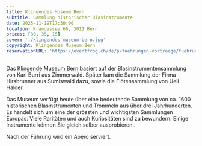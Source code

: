 ```yaml
---
title: Klingendes Museum Bern
subtitle: Sammlung historischer Blasinstrumente
date: 2025-11-19T17:30:00
location: Kramgassee 66, 3011 Bern
prices: [30, 35, 15]
cover: './klingendes-museum-bern.jpg'
copyright: Klingendes Museum Bern
reservationURL: 'https://eventfrog.ch/de/p/fuehrungen-vortraege/fuehrung/klingendes-museum-bern-7289224908009137989.html'
---
```


Das [Klingende Museum Bern](https://www.museen-bern.ch/de/institutionen/museen/klingendes-museum) basiert auf der Blasinstrumentensammlung von Karl Burri aus Zimmerwald. Später kam die Sammlung der Firma Hirsbrunner aus Sumiswald dazu, sowie die Flötensammlung von Ueli Halder.

Das Museum verfügt heute über eine bedeutende Sammlung von ca. 1600 historischen Blasinstrumenten und Trommeln aus über drei Jahrhunderten. Es handelt sich um eine der grössten und wichtigsten Sammlungen Europas. Viele Raritäten und auch Kuriositäten sind zu bewundern. Einige Instrumente können Sie gleich selber ausprobieren..

Nach der Führung wird ein Apéro serviert.
